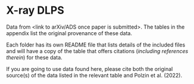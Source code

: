 # X-ray DLPS
Data from <link to arXiv/ADS once paper is submitted>. The tables in the appendix list the original provenance of these data.

Each folder has its own README file that lists details of the included files and will have a copy of the table that offers citations (_including references therein_) for these data.

If you are going to use data found here, please cite both the original source(s) of the data listed in the relevant table and Polzin et al. (2022).
